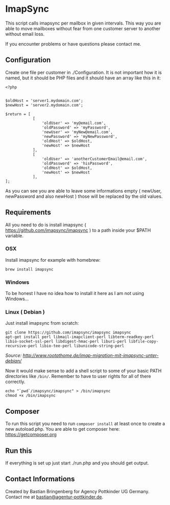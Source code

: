 # ImapSync

This script calls imapsync per mailbox in given intervals. This way you are able to move mailboxes without fear from one customer server to another without email loss.

If you encounter problems or have questions please contact me.

## Configuration

Create one file per customer in ./Configuration. It is not important how it is named, but it should be PHP files and it should have an array like this in it:

```
<?php


$oldHost = 'server1.mydomain.com';
$newHost = 'server2.mydomain.com';

$return = [
			[
				'oldUser' => 'my@email.com',
				'oldPassword' => 'myPassword',
				'newUser' => 'myNew@email.com',
                'newPassword' => 'myNewPassword',
				'oldHost' => $oldHost,
				'newHost' => $newHost
			],
			[
				'oldUser' => 'anotherCustomerEmail@email.com',
				'oldPassword' => 'hisPassword',
				'oldHost' => $oldHost,
				'newHost' => $newHost
			],
];
```

As you can see you are able to leave some informations empty ( newUser, newPassword and also newHost ) those will be replaced by the old values.

## Requirements

All you need to do is install imapsync ( https://github.com/imapsync/imapsync ) to a path inside your $PATH variable.

### OSX

Install imapsync for example with homebrew: 

```brew install imapsync```

### Windows

To be honest I have no idea how to install it here as I am not using Windows...

### Linux ( Debian )

Just install imapsync from scratch:

```
git clone https://github.com/imapsync/imapsync imapsync
apt-get install perl libmail-imapclient-perl libterm-readkey-perl libio-socket-ssl-perl libdigest-hmac-perl liburi-perl libfile-copy-recursive-perl libio-tee-perl libunicode-string-perl
```

*Source: http://www.rootathome.de/imap-migration-mit-imapsync-unter-debian/*

Now it would make sense to add a shell script to some of your basic PATH directories like `/bin/`. Remember to have to user rights for all of there correctly.

```
echo "`pwd`/imapsync/imapsync" > /bin/imapsync
chmod +x /bin/imapsync
```

## Composer

To run this script you need to run ```composer install``` at least once to create a new autoload.php. You are able to get composer here: https://getcomposer.org

## Run this

If everything is set up just start ./run.php and you should get output.

## Contact Informations

Created by Bastian Bringenberg for Agency Pottkinder UG Germany. Contact me at [bastian@agentur-pottkinder.de](mailto:bastian@agentur-pottkinder.de).